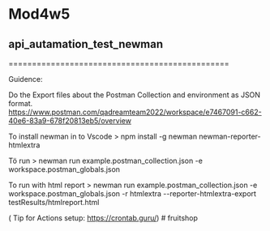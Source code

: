 # Mod4w5

## api_autamation_test_newman
===============================================


Guidence:

Do the Export files about the Postman Collection and environment as JSON format.
https://www.postman.com/qadreamteam2022/workspace/e7467091-c662-40e6-83a9-678f20813eb5/overview 


To install  newman in to Vscode > npm install -g newman  newman-reporter-htmlextra   

Tö run > newman run example.postman_collection.json -e workspace.postman_globals.json

To run with html report > newman run example.postman_collection.json -e workspace.postman_globals.json -r htmlextra --reporter-htmlextra-export testResults/htmlreport.html

( Tip for Actions setup: https://crontab.guru/) 
#   f r u i t s h o p  
 